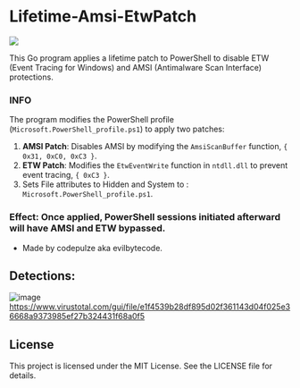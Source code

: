 # Lifetime-Amsi-EtwPatch
<a href="https://t.me/pulzetools"><img src="https://img.shields.io/badge/Join%20my%20Telegram%20group-2CA5E0?style=for-the-badge&logo=telegram&labelColor=db44ad&color=5e2775"></a>

This Go program applies a lifetime patch to PowerShell to disable ETW (Event Tracing for Windows) and AMSI (Antimalware Scan Interface) protections.

### INFO
The program modifies the PowerShell profile (`Microsoft.PowerShell_profile.ps1`) to apply two patches:

1. **AMSI Patch**: Disables AMSI by modifying the `AmsiScanBuffer` function, ```{ 0x31, 0xC0, 0xC3 }```.
2. **ETW Patch**: Modifies the `EtwEventWrite` function in `ntdll.dll` to prevent event tracing, ```{ 0xC3 }```.
3. Sets File attributes to Hidden and System to : `Microsoft.PowerShell_profile.ps1`.

### Effect: Once applied, PowerShell sessions initiated afterward will have AMSI and ETW bypassed.

- Made by codepulze aka evilbytecode.

## Detections:
![image](https://github.com/EvilBytecode/Lifetime-Amsi-EtwPatch/assets/151552809/57cbd173-922c-4f6a-ada7-e086ed4f4977)
https://www.virustotal.com/gui/file/e1f4539b28df895d02f361143d04f025e36668a9373985ef27b324431f68a0f5


## License
This project is licensed under the MIT License. See the LICENSE file for details.